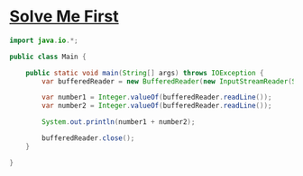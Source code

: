 # [Solve Me First](https://www.hackerrank.com/challenges/solve-me-first/problem)

```java
import java.io.*;

public class Main {

    public static void main(String[] args) throws IOException {
        var bufferedReader = new BufferedReader(new InputStreamReader(System.in));

        var number1 = Integer.valueOf(bufferedReader.readLine());
        var number2 = Integer.valueOf(bufferedReader.readLine());

        System.out.println(number1 + number2);

        bufferedReader.close();
    }

}
```

